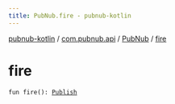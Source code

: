 ```yaml
---
title: PubNub.fire - pubnub-kotlin
---
```


[pubnub-kotlin](../../index.html) / [com.pubnub.api](../index.html) / [PubNub](index.html) / [fire](./fire.html)

# fire

`fun fire(): `[`Publish`](../../com.pubnub.api.endpoints.pubsub/-publish/index.html)